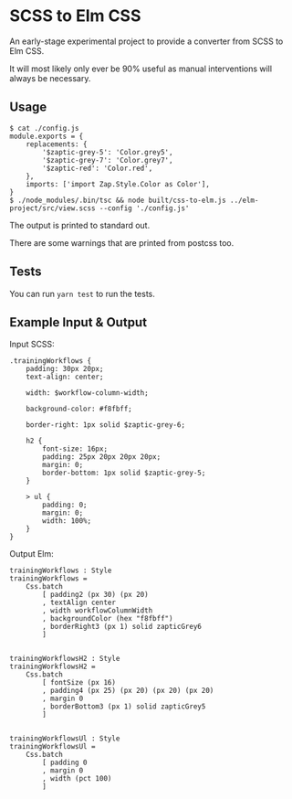 
# SCSS to Elm CSS

An early-stage experimental project to provide a converter from SCSS to Elm CSS.

It will most likely only ever be 90% useful as manual interventions will always be necessary.

## Usage

```
$ cat ./config.js
module.exports = {
    replacements: {
        '$zaptic-grey-5': 'Color.grey5',
        '$zaptic-grey-7': 'Color.grey7',
        '$zaptic-red': 'Color.red',
    },
    imports: ['import Zap.Style.Color as Color'],
}
$ ./node_modules/.bin/tsc && node built/css-to-elm.js ../elm-project/src/view.scss --config './config.js'
```

The output is printed to standard out.

There are some warnings that are printed from postcss too.

## Tests

You can run `yarn test` to run the tests.

## Example Input & Output

Input SCSS:

```
.trainingWorkflows {
    padding: 30px 20px;
    text-align: center;

    width: $workflow-column-width;

    background-color: #f8fbff;

    border-right: 1px solid $zaptic-grey-6;

    h2 {
        font-size: 16px;
        padding: 25px 20px 20px 20px;
        margin: 0;
        border-bottom: 1px solid $zaptic-grey-5;
    }

    > ul {
        padding: 0;
        margin: 0;
        width: 100%;
    }
}
```

Output Elm:

```
trainingWorkflows : Style
trainingWorkflows =
    Css.batch
        [ padding2 (px 30) (px 20)
        , textAlign center
        , width workflowColumnWidth
        , backgroundColor (hex "f8fbff")
        , borderRight3 (px 1) solid zapticGrey6
        ]


trainingWorkflowsH2 : Style
trainingWorkflowsH2 =
    Css.batch
        [ fontSize (px 16)
        , padding4 (px 25) (px 20) (px 20) (px 20)
        , margin 0
        , borderBottom3 (px 1) solid zapticGrey5
        ]


trainingWorkflowsUl : Style
trainingWorkflowsUl =
    Css.batch
        [ padding 0
        , margin 0
        , width (pct 100)
        ]
```
